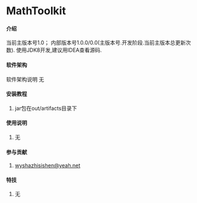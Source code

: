 
# MathToolkit

#### 介绍
当前主版本号1.0；
内部版本号1.0.0/0.0(主版本号.开发阶段.当前主版本总更新次数).
使用JDK8开发,建议用IDEA查看源码.

#### 软件架构
软件架构说明
无

#### 安装教程

1.  jar包在out/artifacts目录下

#### 使用说明

1.  无

#### 参与贡献

1.  wyshazhisishen@yeah.net


#### 特技

1.  无

